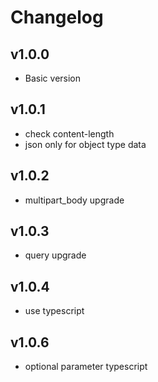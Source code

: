 # Changelog

## v1.0.0

- Basic version

## v1.0.1

- check content-length
- json only for object type data

## v1.0.2

- multipart_body upgrade

## v1.0.3

- query upgrade

## v1.0.4

- use typescript

## v1.0.6

- optional parameter typescript